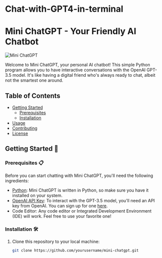 # Chat-with-GPT4-in-terminal


# Mini ChatGPT - Your Friendly AI Chatbot

![Mini ChatGPT](https://i.imgur.com/your_chatbot_image.png)

Welcome to Mini ChatGPT, your personal AI chatbot! This simple Python program allows you to have interactive conversations with the OpenAI GPT-3.5 model. It's like having a digital friend who's always ready to chat, albeit not the smartest one around. 

## Table of Contents

- [Getting Started](#getting-started)
  - [Prerequisites](#prerequisites)
  - [Installation](#installation)
- [Usage](#usage)
- [Contributing](#contributing)
- [License](#license)

## Getting Started 🚀

### Prerequisites 📋

Before you can start chatting with Mini ChatGPT, you'll need the following ingredients:

- [Python](https://www.python.org/): Mini ChatGPT is written in Python, so make sure you have it installed on your system.
- [OpenAI API Key](https://beta.openai.com/signup/): To interact with the GPT-3.5 model, you'll need an API key from OpenAI. You can sign up for one [here](https://beta.openai.com/signup/).
- Code Editor: Any code editor or Integrated Development Environment (IDE) will work. Feel free to use your favorite one!

### Installation 🛠️

1. Clone this repository to your local machine:

   ```bash
   git clone https://github.com/yourusername/mini-chatgpt.git
